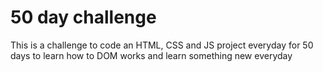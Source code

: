 # 50 day challenge
This is a challenge to code an HTML, CSS and JS project everyday for 50 days to learn how to DOM works and learn something new everyday
